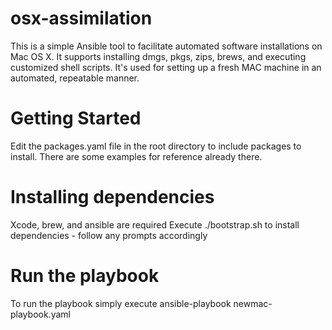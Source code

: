 # osx-assimilation
This is a simple Ansible tool to facilitate automated software installations on Mac OS X. It supports installing dmgs, pkgs, zips, brews, and executing customized shell scripts. It's used for setting up a fresh MAC machine in an automated, repeatable manner.

# Getting Started
Edit the packages.yaml file in the root directory to include packages to install. There are some examples for reference already there. 

# Installing dependencies
Xcode, brew, and ansible are required
Execute ./bootstrap.sh to install dependencies - follow any prompts accordingly

# Run the playbook
To run the playbook simply execute ansible-playbook newmac-playbook.yaml

